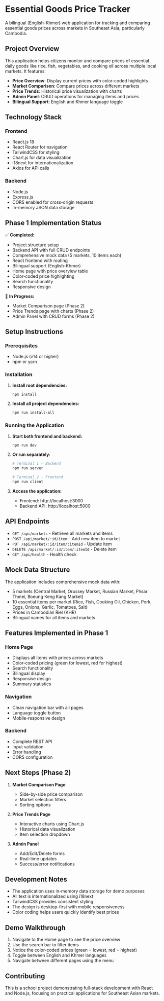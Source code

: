 # Essential Goods Price Tracker

A bilingual (English-Khmer) web application for tracking and comparing essential goods prices across markets in Southeast Asia, particularly Cambodia.

## Project Overview

This application helps citizens monitor and compare prices of essential daily goods like rice, fish, vegetables, and cooking oil across multiple local markets. It features:

- **Price Overview**: Display current prices with color-coded highlights
- **Market Comparison**: Compare prices across different markets
- **Price Trends**: Historical price visualization with charts
- **Admin Panel**: CRUD operations for managing items and prices
- **Bilingual Support**: English and Khmer language toggle

## Technology Stack

### Frontend
- React.js 18
- React Router for navigation
- TailwindCSS for styling
- Chart.js for data visualization
- i18next for internationalization
- Axios for API calls

### Backend
- Node.js
- Express.js
- CORS enabled for cross-origin requests
- In-memory JSON data storage

## Phase 1 Implementation Status

✅ **Completed:**
- Project structure setup
- Backend API with full CRUD endpoints
- Comprehensive mock data (5 markets, 10 items each)
- React frontend with routing
- Bilingual support (English-Khmer)
- Home page with price overview table
- Color-coded price highlighting
- Search functionality
- Responsive design

🔄 **In Progress:**
- Market Comparison page (Phase 2)
- Price Trends page with charts (Phase 2)
- Admin Panel with CRUD forms (Phase 2)

## Setup Instructions

### Prerequisites
- Node.js (v14 or higher)
- npm or yarn

### Installation

1. **Install root dependencies:**
   ```bash
   npm install
   ```

2. **Install all project dependencies:**
   ```bash
   npm run install-all
   ```

### Running the Application

1. **Start both frontend and backend:**
   ```bash
   npm run dev
   ```

2. **Or run separately:**
   ```bash
   # Terminal 1 - Backend
   npm run server

   # Terminal 2 - Frontend
   npm run client
   ```

3. **Access the application:**
   - Frontend: http://localhost:3000
   - Backend API: http://localhost:5000

## API Endpoints

- `GET /api/markets` - Retrieve all markets and items
- `POST /api/market/:id/item` - Add new item to market
- `PUT /api/market/:id/item/:itemId` - Update item
- `DELETE /api/market/:id/item/:itemId` - Delete item
- `GET /api/health` - Health check

## Mock Data Structure

The application includes comprehensive mock data with:
- 5 markets (Central Market, Orussey Market, Russian Market, Phsar Thmei, Boeung Keng Kang Market)
- 10 essential items per market (Rice, Fish, Cooking Oil, Chicken, Pork, Eggs, Onions, Garlic, Tomatoes, Salt)
- Prices in Cambodian Riel (KHR)
- Bilingual names for all items and markets

## Features Implemented in Phase 1

### Home Page
- Displays all items with prices across markets
- Color-coded pricing (green for lowest, red for highest)
- Search functionality
- Bilingual display
- Responsive design
- Summary statistics

### Navigation
- Clean navigation bar with all pages
- Language toggle button
- Mobile-responsive design

### Backend
- Complete REST API
- Input validation
- Error handling
- CORS configuration

## Next Steps (Phase 2)

1. **Market Comparison Page**
   - Side-by-side price comparison
   - Market selection filters
   - Sorting options

2. **Price Trends Page**
   - Interactive charts using Chart.js
   - Historical data visualization
   - Item selection dropdown

3. **Admin Panel**
   - Add/Edit/Delete forms
   - Real-time updates
   - Success/error notifications

## Development Notes

- The application uses in-memory data storage for demo purposes
- All text is internationalized using i18next
- TailwindCSS provides consistent styling
- The design is desktop-first with mobile responsiveness
- Color coding helps users quickly identify best prices

## Demo Walkthrough

1. Navigate to the Home page to see the price overview
2. Use the search bar to filter items
3. Notice the color-coded prices (green = lowest, red = highest)
4. Toggle between English and Khmer languages
5. Navigate between different pages using the menu

## Contributing

This is a school project demonstrating full-stack development with React and Node.js, focusing on practical applications for Southeast Asian markets.
